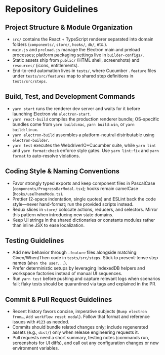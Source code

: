 # Repository Guidelines

## Project Structure & Module Organization
- `src/` contains the React + TypeScript renderer separated into domain folders (`components/`, `store/`, `hooks/`, `db/`, etc.).
- `main.js` and `preload.js` manage the Electron main and preload processes; platform packaging settings live in `builder-configs/`.
- Static assets ship from `public/` (HTML shell, screenshots) and `resources/` (icons, entitlements).
- End-to-end automation lives in `tests/`, where Cucumber `.feature` files under `tests/src/features` map to shared step definitions in `tests/src/steps`.

## Build, Test, and Development Commands
- `yarn start` runs the renderer dev server and waits for it before launching Electron via `electron-start`.
- `yarn react-build` compiles the production renderer bundle; OS-specific bundles come from `yarn build:mac`, `yarn build:win`, or `yarn build:linux`.
- `yarn electron-build` assembles a platform-neutral distributable using `electron-builder`.
- `yarn test` executes the WebdriverIO+Cucumber suite, while `yarn lint` and `yarn format:check` enforce style gates. Use `yarn lint:fix` and `yarn format` to auto-resolve violations.

## Coding Style & Naming Conventions
- Favor strongly typed exports and keep component files in PascalCase (`components/ProgressBarModal.tsx`); hooks remain camelCase (`hooks/useThemeMode.ts`).
- Prettier (2-space indentation, single quotes) and ESLint back the code style—never hand-format; run the provided scripts instead.
- Redux slices in `store/` colocate actions, reducers, and selectors. Mirror this pattern when introducing new state domains.
- Keep UI strings in the shared dictionaries or constants modules rather than inline JSX to ease localization.

## Testing Guidelines
- Add new behavior through `.feature` files alongside matching Given/When/Then code in `tests/src/steps`. Stick to present-tense step names (`When the user...`).
- Prefer deterministic setups by leveraging IndexedDB helpers and workspace factories instead of manual UI sequences.
- Run `yarn test` before pushing and capture relevant logs when scenarios fail; flaky tests should be quarantined via tags and explained in the PR.

## Commit & Pull Request Guidelines
- Recent history favors concise, imperative subjects (`Bump electron from…`, `Add workflow reset modal`). Follow that format and reference issues with `#123` as needed.
- Commits should bundle related changes only; include regenerated assets (e.g., `dist/`) only when release engineering requests it.
- Pull requests need a short summary, testing notes (commands run, screenshots for UI diffs), and call out any configuration changes or new environment variables.
